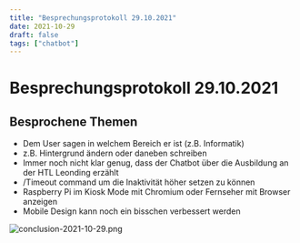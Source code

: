 ```yaml
---
title: "Besprechungsprotokoll 29.10.2021"
date: 2021-10-29
draft: false
tags: ["chatbot"]
---
```


# Besprechungsprotokoll 29.10.2021


## Besprochene Themen

- Dem User sagen in welchem Bereich er ist (z.B. Informatik)
- z.B. Hintergrund ändern oder daneben schreiben
- Immer noch nicht klar genug, dass der Chatbot über die Ausbildung an der HTL Leonding erzählt
- /Timeout command um die Inaktivität höher setzen zu können
- Raspberry Pi im Kiosk Mode mit Chromium oder Fernseher mit Browser anzeigen
- Mobile Design kann noch ein bisschen verbessert werden

![conclusion-2021-10-29.png]()
